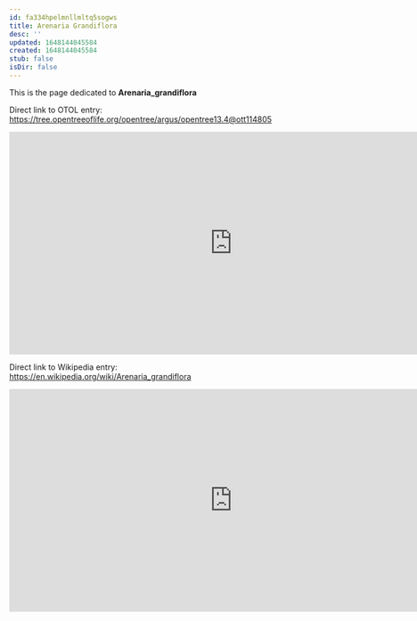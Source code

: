 ```yaml
---
id: fa334hpelmnllmltq5sogws
title: Arenaria Grandiflora
desc: ''
updated: 1648144045584
created: 1648144045584
stub: false
isDir: false
---
```

This is the page dedicated to **Arenaria_grandiflora**


Direct link to OTOL entry: https://tree.opentreeoflife.org/opentree/argus/opentree13.4@ott114805



<html>
    <body>
    <iframe src="https://tree.opentreeoflife.org/opentree/argus/opentree13.4@ott114805"
    width="800" height="400" frameborder="0" allowfullscreen> </iframe>
    </body>
</html>
    


Direct link to Wikipedia entry: https://en.wikipedia.org/wiki/Arenaria_grandiflora



<html>
    <body>
    <iframe src="https://en.wikipedia.org/wiki/Arenaria_grandiflora"
    width="800" height="400" frameborder="0" allowfullscreen> </iframe>
    </body>
</html>
    
